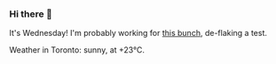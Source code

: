 ### Hi there :wave:

It's Wednesday! I'm probably working for [this bunch](https://github.com/kohofinancial), de-flaking a test.

Weather in Toronto: sunny, at +23°C.
